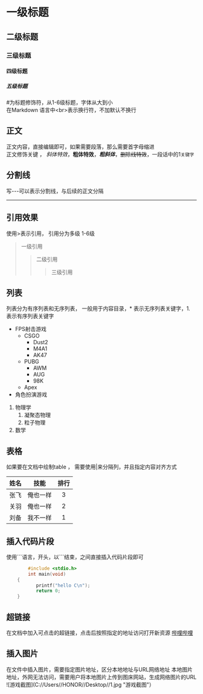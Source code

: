 #  一级标题
## 二级标题
### 三级标题
#### 四级标题
##### 五级标题

  \#为标题修饰符，从1-6级标题，字体从大到小<br>
  在Markdown 语言中\<br\>表示换行符，不加默认不换行<br>

## 正文
   正文内容，直接编辑即可，如果需要段落，那么需要首字母缩进<br>
   正文修饰关键 ， *斜体特效*，**粗体特效**，***粗斜体***，~~删除线特效~~，一段话中的1`关键字`<br>
## 分割线
   写\-\-\-可以表示分割线，与后续的正文分隔

------

## 引用效果
   使用\>表示引用，  引用分为多级  1-6级
> 一级引用
>> 二级引用
>>> 三级引用

## 列表
   列表分为有序列表和无序列表， 一般用于内容目录，\* 表示无序列表关键字，1. 表示有序列表关键字

* FPS射击游戏
  * CSGO
    * Dust2
    * M4A1
    * AK47
  * PUBG
    * AWM
    * AUG
    * 98K
  * Apex
* 角色扮演游戏

1. 物理学
   1. 凝聚态物理
   2. 粒子物理
2. 数学

## 表格
  如果要在文档中绘制table ， 需要使用|来分隔列，并且指定内容对齐方式

|姓名|技能|排行|
--|:--:|:--:|
|张飞|俺也一样|3|
|关羽|俺也一样|2|
|刘备|我不一样|1|

## 插入代码片段
  使用\`\`\`语言，开头，以\`\`\`结束，之间直接插入代码片段即可

```c
        #include <stdio.h>
        int main(void)
	{
	       printf("hello C\n");
	       return 0;
	}

```

## 超链接

   在文档中加入可点击的超链接，点击后按照指定的地址访问打开新资源
[哔哩哔哩](https://www.bilibili.com/)

## 插入图片
  在文件中插入图片，需要指定图片地址，区分本地地址与URL网络地址
  本地图片地址，外网无法访问，需要用户将本地图片上传到图床网站，生成网络图片的URL
![游戏截图](C://Users//HONOR//Desktop//1.jpg "游戏截图"） 
